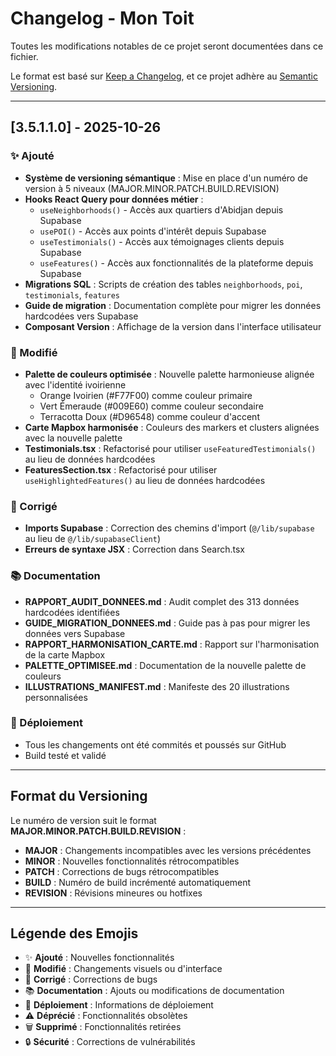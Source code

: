# Changelog - Mon Toit

Toutes les modifications notables de ce projet seront documentées dans ce fichier.

Le format est basé sur [Keep a Changelog](https://keepachangelog.com/fr/1.0.0/),
et ce projet adhère au [Semantic Versioning](https://semver.org/lang/fr/).

---

## [3.5.1.1.0] - 2025-10-26

### ✨ Ajouté

- **Système de versioning sémantique** : Mise en place d'un numéro de version à 5 niveaux (MAJOR.MINOR.PATCH.BUILD.REVISION)
- **Hooks React Query pour données métier** :
  - `useNeighborhoods()` - Accès aux quartiers d'Abidjan depuis Supabase
  - `usePOI()` - Accès aux points d'intérêt depuis Supabase
  - `useTestimonials()` - Accès aux témoignages clients depuis Supabase
  - `useFeatures()` - Accès aux fonctionnalités de la plateforme depuis Supabase
- **Migrations SQL** : Scripts de création des tables `neighborhoods`, `poi`, `testimonials`, `features`
- **Guide de migration** : Documentation complète pour migrer les données hardcodées vers Supabase
- **Composant Version** : Affichage de la version dans l'interface utilisateur

### 🎨 Modifié

- **Palette de couleurs optimisée** : Nouvelle palette harmonieuse alignée avec l'identité ivoirienne
  - Orange Ivoirien (#F77F00) comme couleur primaire
  - Vert Émeraude (#009E60) comme couleur secondaire
  - Terracotta Doux (#D96548) comme couleur d'accent
- **Carte Mapbox harmonisée** : Couleurs des markers et clusters alignées avec la nouvelle palette
- **Testimonials.tsx** : Refactorisé pour utiliser `useFeaturedTestimonials()` au lieu de données hardcodées
- **FeaturesSection.tsx** : Refactorisé pour utiliser `useHighlightedFeatures()` au lieu de données hardcodées

### 🐛 Corrigé

- **Imports Supabase** : Correction des chemins d'import (`@/lib/supabase` au lieu de `@/lib/supabaseClient`)
- **Erreurs de syntaxe JSX** : Correction dans Search.tsx

### 📚 Documentation

- **RAPPORT_AUDIT_DONNEES.md** : Audit complet des 313 données hardcodées identifiées
- **GUIDE_MIGRATION_DONNEES.md** : Guide pas à pas pour migrer les données vers Supabase
- **RAPPORT_HARMONISATION_CARTE.md** : Rapport sur l'harmonisation de la carte Mapbox
- **PALETTE_OPTIMISEE.md** : Documentation de la nouvelle palette de couleurs
- **ILLUSTRATIONS_MANIFEST.md** : Manifeste des 20 illustrations personnalisées

### 🚀 Déploiement

- Tous les changements ont été commités et poussés sur GitHub
- Build testé et validé

---

## Format du Versioning

Le numéro de version suit le format **MAJOR.MINOR.PATCH.BUILD.REVISION** :

- **MAJOR** : Changements incompatibles avec les versions précédentes
- **MINOR** : Nouvelles fonctionnalités rétrocompatibles
- **PATCH** : Corrections de bugs rétrocompatibles
- **BUILD** : Numéro de build incrémenté automatiquement
- **REVISION** : Révisions mineures ou hotfixes

---

## Légende des Emojis

- ✨ **Ajouté** : Nouvelles fonctionnalités
- 🎨 **Modifié** : Changements visuels ou d'interface
- 🐛 **Corrigé** : Corrections de bugs
- 📚 **Documentation** : Ajouts ou modifications de documentation
- 🚀 **Déploiement** : Informations de déploiement
- ⚠️ **Déprécié** : Fonctionnalités obsolètes
- 🗑️ **Supprimé** : Fonctionnalités retirées
- 🔒 **Sécurité** : Corrections de vulnérabilités

